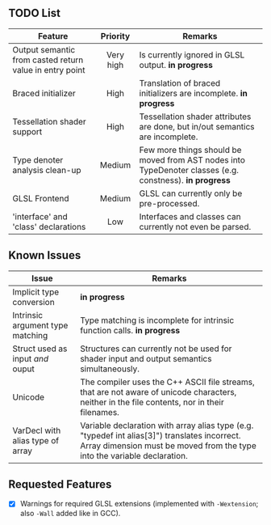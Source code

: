 TODO List
---------

| Feature | Priority | Remarks |
|---------|:--------:|---------|
| Output semantic from casted return value in entry point | Very high | Is currently ignored in GLSL output. **in progress** |
| Braced initializer | High | Translation of braced initializers are incomplete. **in progress** |
| Tessellation shader support | High | Tessellation shader attributes are done, but in/out semantics are incomplete. |
| Type denoter analysis clean-up | Medium | Few more things should be moved from AST nodes into TypeDenoter classes (e.g. constness). **in progress** |
| GLSL Frontend | Medium | GLSL can currently only be pre-processed. |
| 'interface' and 'class' declarations | Low | Interfaces and classes can currently not even be parsed. |


Known Issues
------------

| Issue | Remarks |
|-------|---------|
| Implicit type conversion | **in progress** |
| Intrinsic argument type matching | Type matching is incomplete for intrinsic function calls. **in progress** |
| Struct used as input *and* ouput | Structures can currently not be used for shader input and output semantics simultaneously. |
| Unicode | The compiler uses the C++ ASCII file streams, that are not aware of unicode characters, neither in the file contents, nor in their filenames. |
| VarDecl with alias type of array | Variable declaration with array alias type (e.g. "typedef int alias[3]") translates incorrect. Array dimension must be moved from the type into the variable declaration. |


Requested Features
------------------

- [x] Warnings for required GLSL extensions (implemented with `-Wextension`; also `-Wall` added like in GCC).


